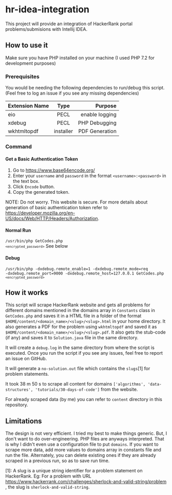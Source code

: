 # hr-idea-integration
This project will provide an integration of HackerRank portal problems/submisions with Intellij IDEA.

## How to use it
Make sure you have PHP installed on your machine (I used PHP 7.2 for development purposes)

### Prerequisites
You would be needing the following dependencies to run/debug this script. (Feel free to log an issue if you see any missing dependencies)

|  Extension Name   |   Type        |   Purpose         |
|-------------------|:-------------:|------------------:|
|   eio             |  PECL         |enable logging     |
|   xdebug          |  PECL         |PHP Debugging      |
|    wkhtmltopdf    |  installer    | PDF Generation    |


### Command

#### Get a Basic Authentication Token

1. Go to https://www.base64encode.org/
2. Enter your `username` and `password` in the format `<username>:<password>` in the text box.
3. Click `Encode` button.
4. Copy the generated token.

NOTE: Do not worry. This website is secure. For more details about generation of basic authentication token refer to https://developer.mozilla.org/en-US/docs/Web/HTTP/Headers/Authorization.

#### Normal Run
<code>/usr/bin/php GetCodes.php `<encrypted_password>`</code>
See below 

#### Debug
<code>/usr/bin/php -dxdebug.remote_enable=1 -dxdebug.remote_mode=req -dxdebug.remote_port=9000 -dxdebug.remote_host=127.0.0.1 GetCodes.php `<encrypted_password>`</code>

## How it works

This script will scrape HackerRank website and gets all problems for different domains mentioned in the domains array in `Constants` class in `GetCodes.php` and saves it in a HTML file in a folder of the format `$HOME/content/<domain_name>/<slug>/<slug>.html` in your home directory.
It also generates a PDF for the problem using `wkhtmltopdf` and saved it as `$HOME/content/<domain_name>/<slug>/<slug>.pdf`.
It also gets the stub-code (if any) and saves it to `Solution.java` file in the same directory.

It will create a `debug.log` in the same directory from where the script is executed. Once you run the script if you see any issues, feel free to report an issue on GitHub.

It will generate a `no-solution.out` file which contains the `slugs`[1] for problem statements.

It took 38 m 50 s to scrape all content for domains `['algorithms', 'data-structures', 'tutorials/30-days-of-code']` from the website.

For already scraped data (by me) you can refer to `content` directory in this repository.

## Limitations

The design is not very efficient. I tried my best to make things generic. But, I don't want to do over-engineering. PHP files are anyways interpreted.
That is why I didn't even use a configuration file to put `domains`. If you want to scrape more data, add more values to domains array in constants file and run the file.
Alternately, you can delete existing ones if they are already scraped in a previous run, so as to save run time.


[1]: A slug is a unique string identifier for a problem statement on HackerRank. Eg: For a problem with URL https://www.hackerrank.com/challenges/sherlock-and-valid-string/problem , the slug is `sherlock-and-valid-string`.
